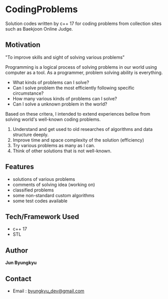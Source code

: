 # CodingProblems

Solution codes written by c++ 17 for coding problems from collection sites such as Baekjoon Online Judge.

## Motivation

"To improve skills and sight of solving various problems" 

Programming is a logical process of solving problems in our world using computer as a tool.
As a programmer, problem solving ability is everything. 

* What kinds of problems can I solve?
* Can I solve problem the most efficiently following specific circumstance?
* How many various kinds of problems can I solve?
* Can I solve a unknown problem in the world?

Based on these critera, I intended to extend experiences bellow from solving world's well-known coding problems.

1. Understand and get used to old researches of algorithms and data structure deeply.
2. Improve time and space complexity of the solution (efficiency)
3. Try various problems as many as I can.
4. Think of other solutions that is not well-known.

## Features

* solutions of various problems
* comments of solving idea (working on)
* classified problems
* some non-standard custom algorithms
* some test codes available

## Tech/Framework Used

* c++ 17
* STL

## Author

**Jun Byungkyu**

## Contact

* Email : byungkyu_dev@gmail.com
